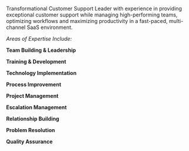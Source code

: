 Transformational Customer Support Leader with experience in providing exceptional customer support while managing high-performing teams, optimizing workflows and maximizing productivity in a fast-paced, multi-channel SaaS environment. 

*Areas of Expertise Include:*

**Team Building & Leadership**

**Training & Development**

**Technology Implementation**

**Process Improvement**

**Project Management**

**Escalation Management**

**Relationship Building**

**Problem Resolution**

**Quality Assurance**

